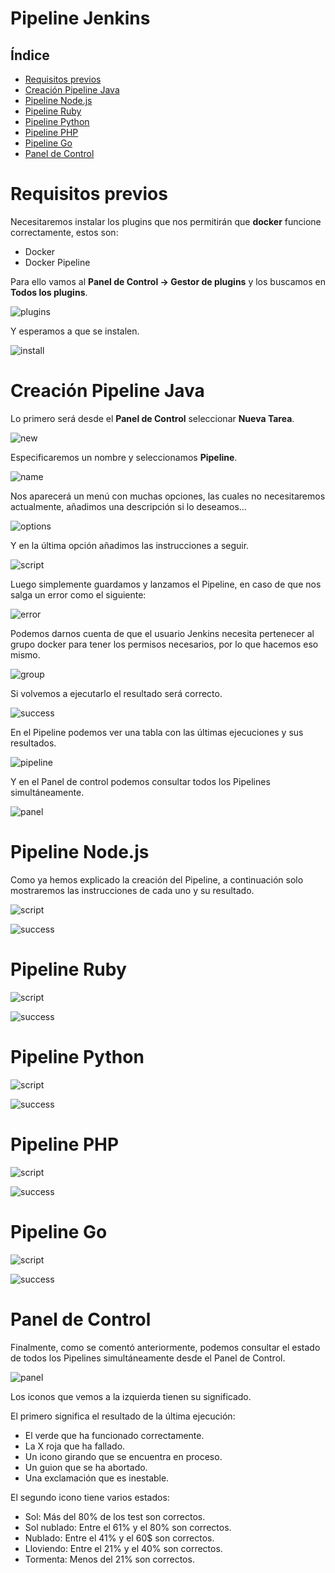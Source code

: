 # Pipeline Jenkins

## Índice
- <a href="#1">Requisitos previos</a>
- <a href="#2">Creación Pipeline Java</a>
- <a href="#3">Pipeline Node.js</a>
- <a href="#4">Pipeline Ruby</a>
- <a href="#5">Pipeline Python</a>
- <a href="#6">Pipeline PHP</a>
- <a href="#7">Pipeline Go</a>
- <a href="#8">Panel de Control</a>



# <a name="1">Requisitos previos</a>

Necesitaremos instalar los plugins que nos permitirán que **docker** funcione correctamente, estos son:

* Docker
* Docker Pipeline

Para ello vamos al **Panel de Control → Gestor de plugins** y los buscamos en **Todos los plugins**.

![plugins](img/1.png)

Y esperamos a que se instalen.

![install](img/2.png)



# <a name="2">Creación Pipeline Java</a>

Lo primero será desde el **Panel de Control** seleccionar **Nueva Tarea**.

![new](img/3.png)

Especificaremos un nombre y seleccionamos **Pipeline**.

![name](img/4.png)

Nos aparecerá un menú con muchas opciones, las cuales no necesitaremos actualmente, añadimos una descripción si lo deseamos…

![options](img/5.png)

Y en la última opción añadimos las instrucciones a seguir.

![script](img/6.png)

Luego simplemente guardamos y lanzamos el Pipeline, en caso de que nos salga un error como el siguiente:

![error](img/7.png)

Podemos darnos cuenta de que el usuario Jenkins necesita pertenecer al grupo docker para tener los permisos necesarios, por lo que hacemos eso mismo.

![group](img/8.png)

Si volvemos a ejecutarlo el resultado será correcto.

![success](img/9.png)

En el Pipeline podemos ver una tabla con las últimas ejecuciones y sus resultados.

![pipeline](img/10.png)

Y en el Panel de control podemos consultar todos los Pipelines simultáneamente.

![panel](img/11.png)



# <a name="3">Pipeline Node.js</a>

Como ya hemos explicado la creación del Pipeline, a continuación solo mostraremos las instrucciones de cada uno y su resultado.

![script](img/12.png)

![success](img/13.png)



# <a name="4">Pipeline Ruby</a>

![script](img/14.png)

![success](img/15.png)



# <a name="5">Pipeline Python</a>

![script](img/16.png)

![success](img/17.png)



# <a name="6">Pipeline PHP</a>

![script](img/18.png)

![success](img/19.png)



# <a name="7">Pipeline Go</a>

![script](img/20.png)

![success](img/21.png)



# <a name="8">Panel de Control</a>

Finalmente, como se comentó anteriormente, podemos consultar el estado de todos los Pipelines simultáneamente desde el Panel de Control.

![panel](img/22.png)

Los iconos que vemos a la izquierda tienen su significado.

El primero significa el resultado de la última ejecución:

* El verde que ha funcionado correctamente.
* La X roja que ha fallado.
* Un icono girando que se encuentra en proceso.
* Un guion que se ha abortado.
* Una exclamación que es inestable.

El segundo icono tiene varios estados:

* Sol: Más del 80% de los test son correctos.
* Sol nublado: Entre el 61% y el 80% son correctos.
* Nublado: Entre el 41% y el 60$ son correctos.
* Lloviendo: Entre el 21% y el 40% son correctos.
* Tormenta: Menos del 21% son correctos.

